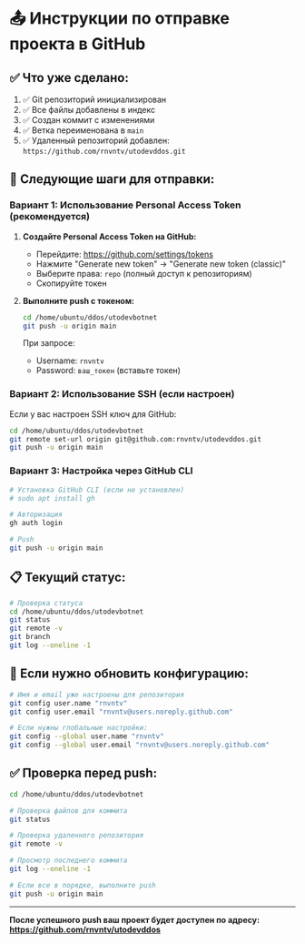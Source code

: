 # 📤 Инструкции по отправке проекта в GitHub

## ✅ Что уже сделано:

1. ✅ Git репозиторий инициализирован
2. ✅ Все файлы добавлены в индекс
3. ✅ Создан коммит с изменениями
4. ✅ Ветка переименована в `main`
5. ✅ Удаленный репозиторий добавлен: `https://github.com/rnvntv/utodevddos.git`

## 🚀 Следующие шаги для отправки:

### Вариант 1: Использование Personal Access Token (рекомендуется)

1. **Создайте Personal Access Token на GitHub:**
   - Перейдите: https://github.com/settings/tokens
   - Нажмите "Generate new token" → "Generate new token (classic)"
   - Выберите права: `repo` (полный доступ к репозиториям)
   - Скопируйте токен

2. **Выполните push с токеном:**
   ```bash
   cd /home/ubuntu/ddos/utodevbotnet
   git push -u origin main
   ```
   
   При запросе:
   - Username: `rnvntv`
   - Password: `ваш_токен` (вставьте токен)

### Вариант 2: Использование SSH (если настроен)

Если у вас настроен SSH ключ для GitHub:

```bash
cd /home/ubuntu/ddos/utodevbotnet
git remote set-url origin git@github.com:rnvntv/utodevddos.git
git push -u origin main
```

### Вариант 3: Настройка через GitHub CLI

```bash
# Установка GitHub CLI (если не установлен)
# sudo apt install gh

# Авторизация
gh auth login

# Push
git push -u origin main
```

## 📋 Текущий статус:

```bash
# Проверка статуса
cd /home/ubuntu/ddos/utodevbotnet
git status
git remote -v
git branch
git log --oneline -1
```

## 🔧 Если нужно обновить конфигурацию:

```bash
# Имя и email уже настроены для репозитория
git config user.name "rnvntv"
git config user.email "rnvntv@users.noreply.github.com"

# Если нужны глобальные настройки:
git config --global user.name "rnvntv"
git config --global user.email "rnvntv@users.noreply.github.com"
```

## ✅ Проверка перед push:

```bash
cd /home/ubuntu/ddos/utodevbotnet

# Проверка файлов для коммита
git status

# Проверка удаленного репозитория
git remote -v

# Просмотр последнего коммита
git log --oneline -1

# Если все в порядке, выполните push
git push -u origin main
```

---

**После успешного push ваш проект будет доступен по адресу:**
**https://github.com/rnvntv/utodevddos**

